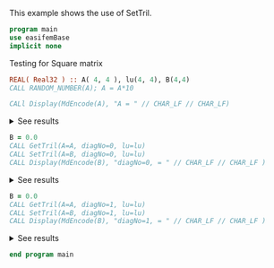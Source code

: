 This example shows the use of SetTril.

```fortran
program main
use easifemBase
implicit none
```

Testing for Square matrix

```fortran
REAL( Real32 ) :: A( 4, 4 ), lu(4, 4), B(4,4)
CALL RANDOM_NUMBER(A); A = A*10

CALl Display(MdEncode(A), "A = " // CHAR_LF // CHAR_LF)
```

<details>
<summary>See results</summary>
<div>

A =

|  |  |  |  |
|  --- |  --- |  --- |  --- |
| 4.6448 | 7.6162 | 0.43394 | 1.9014 |
| 1.6243 | 4.1942 | 9.6744 | 0.59226 |
| 7.6298 | 9.6844 | 2.2546 | 2.7899 |
| 9.71 | 1.6767 | 7.4656 | 9.0884 |

</div>
</details>

```fortran
B = 0.0
CALL GetTril(A=A, diagNo=0, lu=lu)
CALL SetTril(A=B, diagNo=0, lu=lu)
CALL Display(MdEncode(B), "diagNo=0, = " // CHAR_LF // CHAR_LF )
```

<details>
<summary>See results</summary>
<div>

diagNo=0, =

|  |  |  |  |
|  --- |  --- |  --- |  --- |
| 4.6448 | 0 | 0 | 0 |
| 1.6243 | 4.1942 | 0 | 0 |
| 7.6298 | 9.6844 | 2.2546 | 0 |
| 9.71 | 1.6767 | 7.4656 | 9.0884 |

</div>
</details>

```fortran
B = 0.0
CALL GetTril(A=A, diagNo=1, lu=lu)
CALL SetTril(A=B, diagNo=1, lu=lu)
CALL Display(MdEncode(B), "diagNo=1, = " // CHAR_LF // CHAR_LF )
```

<details>
<summary>See results</summary>
<div>

diagNo=1, =

|  |  |  |  |
|  --- |  --- |  --- |  --- |
| 4.6448 | 7.6162 | 0 | 0 |
| 1.6243 | 4.1942 | 9.6744 | 0 |
| 7.6298 | 9.6844 | 2.2546 | 2.7899 |
| 9.71 | 1.6767 | 7.4656 | 9.0884 |

</div>
</details>

```fortran
end program main
```
